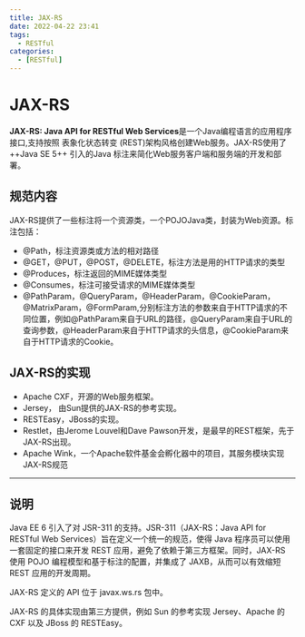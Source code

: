```yaml
---
title: JAX-RS
date: 2022-04-22 23:41
tags: 
  - RESTful
categories:
  - [RESTful]
---
```


# JAX-RS

**JAX-RS: Java API for RESTful Web Services**是一个Java编程语言的应用程序接口,支持按照 表象化状态转变 (REST)架构风格创建Web服务。JAX-RS使用了 ++Java SE 5++ 引入的Java 标注来简化Web服务客户端和服务端的开发和部署。


## 规范内容
JAX-RS提供了一些标注将一个资源类，一个POJOJava类，封装为Web资源。标注包括：

- @Path，标注资源类或方法的相对路径
- @GET，@PUT，@POST，@DELETE，标注方法是用的HTTP请求的类型
- @Produces，标注返回的MIME媒体类型
- @Consumes，标注可接受请求的MIME媒体类型
- @PathParam，@QueryParam，@HeaderParam，@CookieParam，@MatrixParam，@FormParam,分别标注方法的参数来自于HTTP请求的不同位置，例如@PathParam来自于URL的路径，@QueryParam来自于URL的查询参数，@HeaderParam来自于HTTP请求的头信息，@CookieParam来自于HTTP请求的Cookie。


## JAX-RS的实现
- Apache CXF，开源的Web服务框架。
- Jersey， 由Sun提供的JAX-RS的参考实现。
- RESTEasy，JBoss的实现。
- Restlet，由Jerome Louvel和Dave Pawson开发，是最早的REST框架，先于JAX-RS出现。
- Apache Wink，一个Apache软件基金会孵化器中的项目，其服务模块实现JAX-RS规范


---
## 说明

Java EE 6 引入了对 JSR-311 的支持。JSR-311（JAX-RS：Java API for RESTful Web Services）旨在定义一个统一的规范，使得 Java 程序员可以使用一套固定的接口来开发 REST 应用，避免了依赖于第三方框架。同时，JAX-RS 使用 POJO 编程模型和基于标注的配置，并集成了 JAXB，从而可以有效缩短 REST 应用的开发周期。  

JAX-RS 定义的 API 位于 javax.ws.rs 包中。  

JAX-RS 的具体实现由第三方提供，例如 Sun 的参考实现 Jersey、Apache 的 CXF 以及 JBoss 的 RESTEasy。
